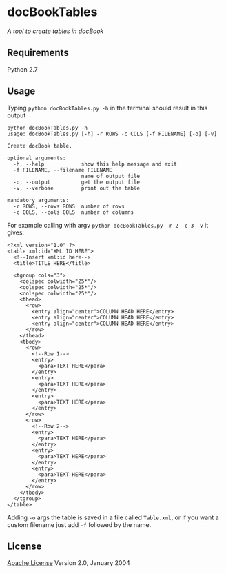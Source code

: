 # docBookTables

*A tool to create tables in docBook*

## Requirements
Python 2.7


## Usage
Typing `python docBookTables.py -h` in the terminal should result in this output
```
python docBookTables.py -h
usage: docBookTables.py [-h] -r ROWS -c COLS [-f FILENAME] [-o] [-v]

Create docBook table.

optional arguments:
  -h, --help            show this help message and exit
  -f FILENAME, --filename FILENAME
                        name of output file
  -o, --output          get the output file
  -v, --verbose         print out the table

mandatory arguments:
  -r ROWS, --rows ROWS  number of rows
  -c COLS, --cols COLS  number of columns
```

For example calling with argv `python docBookTables.py -r 2 -c 3 -v` it gives:
```
<?xml version="1.0" ?>
<table xml:id="XML ID HERE">
  <!--Insert xml:id here-->
  <title>TITLE HERE</title>

  <tgroup cols="3">
    <colspec colwidth="25*"/>
    <colspec colwidth="25*"/>
    <colspec colwidth="25*"/>
    <thead>
      <row>
        <entry align="center">COLUMN HEAD HERE</entry>
        <entry align="center">COLUMN HEAD HERE</entry>
        <entry align="center">COLUMN HEAD HERE</entry>
      </row>
    </thead>
    <tbody>
      <row>
        <!--Row 1-->
        <entry>
          <para>TEXT HERE</para>
        </entry>
        <entry>
          <para>TEXT HERE</para>
        </entry>
        <entry>
          <para>TEXT HERE</para>
        </entry>
      </row>
      <row>
        <!--Row 2-->
        <entry>
          <para>TEXT HERE</para>
        </entry>
        <entry>
          <para>TEXT HERE</para>
        </entry>
        <entry>
          <para>TEXT HERE</para>
        </entry>
      </row>
    </tbody>
  </tgroup>
</table>
```

Adding `-o` args the table is saved in a file called `Table.xml`, or if you want a custom filename just add `-f` followed by the name.

## License
[Apache License](http://www.apache.org/licenses/LICENSE-2.0) Version 2.0, January 2004

